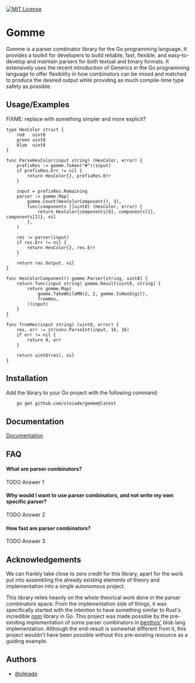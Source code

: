 [![MIT License](https://img.shields.io/badge/License-MIT-green.svg)](https://choosealicense.com/licenses/mit/)

# Gomme

Gomme is a parser combinator library for the Go programming language.
It provides a toolkit for developers to build reliable, fast, flexible, and easy-to-develop and maintain parsers
for both textual and binary formats. It extensively uses the recent introduction of Generics in the Go programming
language to offer flexibility in how combinators can be mixed and matched to produce the desired output while
providing as much compile-time type safety as possible.

## Usage/Examples

FIXME: replace with something simpler and more explicit?

```golang
type HexColor struct {
    red   uint8
    green uint8
    blue  uint8
}

func ParseHexColor(input string) (HexColor, error) {
    prefixRes := gomme.Token("#")(input)
    if prefixRes.Err != nil {
        return HexColor{}, prefixRes.Err
    }

    input = prefixRes.Remaining
    parser := gomme.Map(
        gomme.Count(HexColorComponent(), 3),
        func(components []uint8) (HexColor, error) {
            return HexColor{components[0], components[1], components[2]}, nil
        },
    )

    res := parser(input)
    if res.Err != nil {
        return HexColor{}, res.Err
    }

    return res.Output, nil
}

func HexColorComponent() gomme.Parser[string, uint8] {
    return func(input string) gomme.Result[uint8, string] {
        return gomme.Map(
            gomme.TakeWhileMN(2, 2, gomme.IsHexDigit),
            fromHex,
        )(input)
    }
}

func fromHex(input string) (uint8, error) {
    res, err := strconv.ParseInt(input, 16, 16)
    if err != nil {
        return 0, err
    }

    return uint8(res), nil
}
```

## Installation

Add the library to your Go project with the following command:

```bash
    go get github.com/oleiade/gomme@latest
```

## Documentation

[Documentation](https://linktodocumentation)

## FAQ

#### What are parser combinators?

TODO
Answer 1

#### Why would I want to use parser combinators, and not write my own specific parser?

TODO
Answer 2

#### How fast are parser combinators?

TODO
Answer 3

## Acknowledgements

We can frankly take close to zero credit for this library, apart for the work put into assembling the already existing elements of theory and implementation into a single autonomous project.

This library relies heavily on the whole theorical work done in the parser combinators space. From the implementation side of things, it was specifically started with the intention to have something similar to Rust's incredible [nom](https://github.com/Geal/nom) library in Go. This project was made possible by the pre-existing implementation of some parser combinators in [benthos'](https://github.com/benthosdev/benthos) blob lang implementation. Although the end-result is somewhat different from it, this project wouldn't have been possible without this pre-existing resource as a guiding example.

## Authors

- [@oleiade](https://github.com/oleiade)
